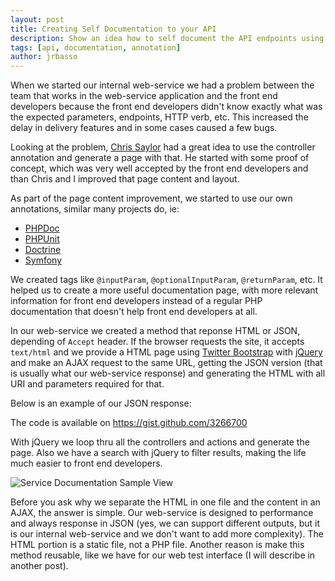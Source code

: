 ```yaml
---
layout: post
title: Creating Self Documentation to your API
description: Show an idea how to self document the API endpoints using code
tags: [api, documentation, annotation]
author: jrbasso
---
```


When we started our internal web-service we had a problem between the team that works in
the web-service application and the front end developers because the front end
developers didn't know exactly what was the expected parameters, endpoints, HTTP verb,
etc. This increased the delay in delivery features and in some cases caused a few bugs.

Looking at the problem, [Chris Saylor](https://github.com/cjsaylor) had a great
idea to use the controller annotation and generate a page with that. He started with
some proof of concept, which was very well accepted by the front end developers and than
Chris and I improved that page content and layout.

As part of the page content improvement, we started to use our own annotations, similar
many projects do, ie:
- [PHPDoc](http://www.phpdoc.org/docs/latest/for-users/list-of-tags.html)
- [PHPUnit](http://www.phpunit.de/manual/current/en/appendixes.annotations.html)
- [Doctrine](http://doctrine-orm.readthedocs.org/en/latest/reference/annotations-reference.html)
- [Symfony](http://symfony.com/doc/current/bundles/SensioFrameworkExtraBundle/index.html#annotations-for-controllers)

We created tags like `@inputParam`, `@optionalInputParam`, `@returnParam`, etc. It helped
us to create a more useful documentation page, with more relevant information for front end
developers instead of a regular PHP documentation that doesn't help front end developers at all.

In our web-service we created a method that reponse HTML or JSON, depending of
`Accept` header. If the browser requests the site, it accepts `text/html` and we provide a
HTML page using [Twitter Bootstrap](http://twitter.github.com/bootstrap/) with
[jQuery](http://jquery.com) and make an AJAX request to the same URL, getting the JSON version
(that is usually what our web-service response) and generating the HTML with all URI and
parameters required for that.

Below is an example of our JSON response:

<script type="text/javascript" src="https://gist.github.com/3266700.js"> </script>
<noscript>The code is available on <a href="https://gist.github.com/3266700">https://gist.github.com/3266700</a></noscript>

With jQuery we loop thru all the controllers and actions and generate the page. Also we
have a search with jQuery to filter results, making the life much easier to front end
developers.

<img src="{{ site.url }}/img/blog/service_documentation.png" alt="Service Documentation Sample View">

Before you ask why we separate the HTML in one file and the content in an AJAX, the answer is
simple. Our web-service is designed to performance and always response in JSON (yes, we can
support different outputs, but it is our internal web-service and we don't want to add more
complexity). The HTML portion is a static file, not a PHP file. Another reason is make
this method reusable, like we have for our web test interface (I will describe in another
post).

<script type="text/javascript">
	// Hack to fix the reddit link, because this link was inserted without the end slash
	reddit_url = 'http://engineering.zumba.com/2012/08/05/self-documentation';
</script>
